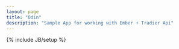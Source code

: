 ```yaml
---
layout: page
title: "Odin"
description: "Sample App for working with Ember + Tradier Api"
---
```

{% include JB/setup %}
